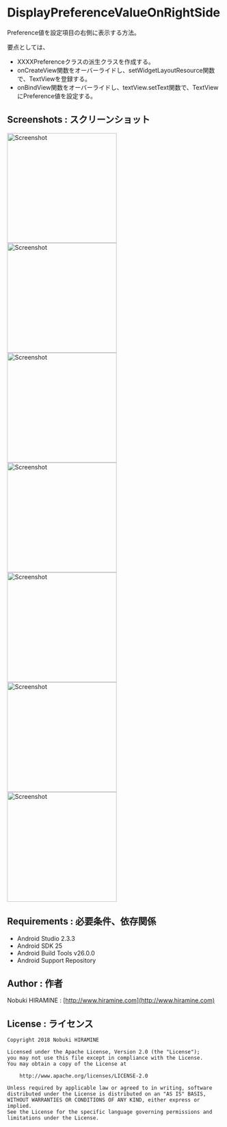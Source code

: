 # DisplayPreferenceValueOnRightSide
Preference値を設定項目の右側に表示する方法。

要点としては、
- XXXXPreferenceクラスの派生クラスを作成する。
- onCreateView関数をオーバーライドし、setWidgetLayoutResource関数で、TextViewを登録する。
- onBindView関数をオーバーライドし、textView.setText関数で、TextViewにPreference値を設定する。

## Screenshots : スクリーンショット
<img src="screenshots/Screenshot_01.png" width="256" alt="Screenshot"/> <img src="screenshots/Screenshot_02.png" width="256" alt="Screenshot"/> <img src="screenshots/Screenshot_03.png" width="256" alt="Screenshot"/> <img src="screenshots/Screenshot_04.png" width="256" alt="Screenshot"/> <img src="screenshots/Screenshot_05.png" width="256" alt="Screenshot"/> <img src="screenshots/Screenshot_06.png" width="256" alt="Screenshot"/> <img src="screenshots/Screenshot_07.png" width="256" alt="Screenshot"/>

## Requirements : 必要条件、依存関係
- Android Studio 2.3.3
- Android SDK 25
- Android Build Tools v26.0.0
- Android Support Repository

## Author : 作者
Nobuki HIRAMINE : [http://www.hiramine.com](http://www.hiramine.com)

## License : ライセンス
```
Copyright 2018 Nobuki HIRAMINE

Licensed under the Apache License, Version 2.0 (the "License");
you may not use this file except in compliance with the License.
You may obtain a copy of the License at

    http://www.apache.org/licenses/LICENSE-2.0

Unless required by applicable law or agreed to in writing, software
distributed under the License is distributed on an "AS IS" BASIS,
WITHOUT WARRANTIES OR CONDITIONS OF ANY KIND, either express or implied.
See the License for the specific language governing permissions and
limitations under the License.
```
